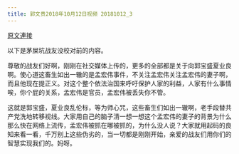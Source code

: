 ```yaml
---
title: 郭文贵2018年10月12日视频 20181012_3
---
```


[原文連接](https://gnews.org/ThreadView/53478348)

以下是茅屎坑战友没校对前的内容。

  尊敬的战友们好啊，刚刚在社交媒体上传的，更多的全部都是关于向郭宝盛夏业良啊。使心道这畜生如出一辙的是孟宏伟事件，不关注孟宏伟关注孟宏伟的妻子啊，而且他现在提正义。对这个整个依法治国来呼吁保护人家的利益，人家有什么事情唉，你个屁的关系，孟宏伟是官员，孟宏伟被丢失你不管。

  这就是郭宝盛，夏业良乱伦标，等为师心咒，这些畜生们如出一辙啊，老手段替共产党洗地转移视线。大家用自己的脑子清一想一想这个孟宏伟的妻子的背景为什么那么快在网络上流传，孟宏伟被抓在哪被抓的，为什么没人说？大家就用起码的良知来看一看，千万别上这些伪劣的，当一切都是刚刚开始，亲爱的战友们用你们的智慧实现我们的。妈呀。
